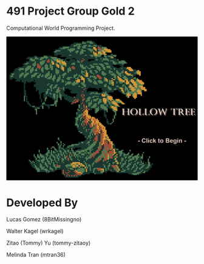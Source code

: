 # 491 Project Group Gold 2
Computational World Programming Project.

<p align="center"><img src="Sprites/game_logo.png" /></p>

# Developed By
Lucas Gomez (8BitMissingno)

Walter Kagel (wrkagel)

Zitao (Tommy) Yu (tommy-zitaoy)

Melinda Tran (mtran36)
